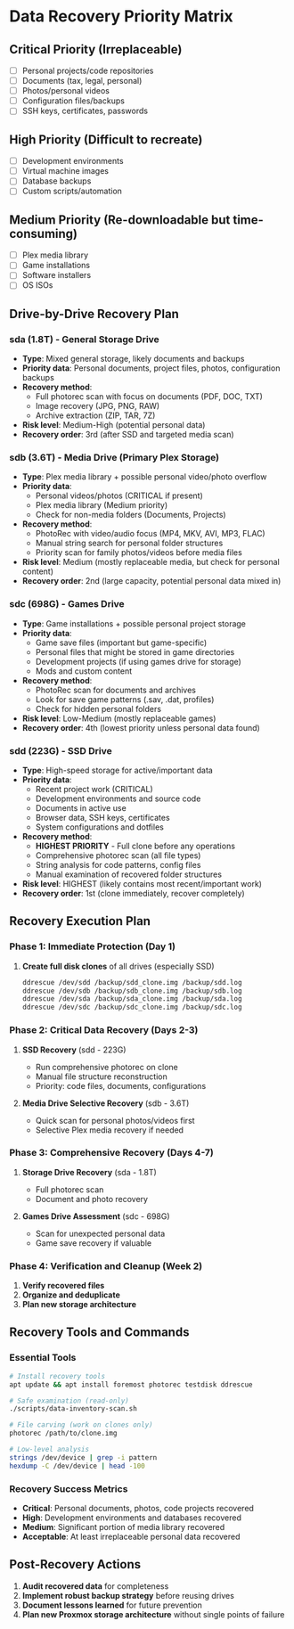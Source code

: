 # Data Recovery Priority Matrix

## Critical Priority (Irreplaceable)
- [ ] Personal projects/code repositories
- [ ] Documents (tax, legal, personal)
- [ ] Photos/personal videos
- [ ] Configuration files/backups
- [ ] SSH keys, certificates, passwords

## High Priority (Difficult to recreate)
- [ ] Development environments
- [ ] Virtual machine images
- [ ] Database backups
- [ ] Custom scripts/automation

## Medium Priority (Re-downloadable but time-consuming)
- [ ] Plex media library
- [ ] Game installations
- [ ] Software installers
- [ ] OS ISOs

## Drive-by-Drive Recovery Plan

### sda (1.8T) - General Storage Drive
- **Type**: Mixed general storage, likely documents and backups
- **Priority data**: Personal documents, project files, photos, configuration backups
- **Recovery method**: 
  - Full photorec scan with focus on documents (PDF, DOC, TXT)
  - Image recovery (JPG, PNG, RAW)
  - Archive extraction (ZIP, TAR, 7Z)
- **Risk level**: Medium-High (potential personal data)
- **Recovery order**: 3rd (after SSD and targeted media scan)

### sdb (3.6T) - Media Drive (Primary Plex Storage)
- **Type**: Plex media library + possible personal video/photo overflow
- **Priority data**: 
  - Personal videos/photos (CRITICAL if present)
  - Plex media library (Medium priority)
  - Check for non-media folders (Documents, Projects)
- **Recovery method**: 
  - PhotoRec with video/audio focus (MP4, MKV, AVI, MP3, FLAC)
  - Manual string search for personal folder structures
  - Priority scan for family photos/videos before media files
- **Risk level**: Medium (mostly replaceable media, but check for personal content)
- **Recovery order**: 2nd (large capacity, potential personal data mixed in)

### sdc (698G) - Games Drive
- **Type**: Game installations + possible personal project storage
- **Priority data**: 
  - Game save files (important but game-specific)
  - Personal files that might be stored in game directories
  - Development projects (if using games drive for storage)
  - Mods and custom content
- **Recovery method**:
  - PhotoRec scan for documents and archives
  - Look for save game patterns (.sav, .dat, profiles)
  - Check for hidden personal folders
- **Risk level**: Low-Medium (mostly replaceable games)
- **Recovery order**: 4th (lowest priority unless personal data found)

### sdd (223G) - SSD Drive  
- **Type**: High-speed storage for active/important data
- **Priority data**: 
  - Recent project work (CRITICAL)
  - Development environments and source code
  - Documents in active use
  - Browser data, SSH keys, certificates
  - System configurations and dotfiles
- **Recovery method**:
  - **HIGHEST PRIORITY** - Full clone before any operations
  - Comprehensive photorec scan (all file types)
  - String analysis for code patterns, config files
  - Manual examination of recovered folder structures
- **Risk level**: HIGHEST (likely contains most recent/important work)
- **Recovery order**: 1st (clone immediately, recover completely)

## Recovery Execution Plan

### Phase 1: Immediate Protection (Day 1)
1. **Create full disk clones** of all drives (especially SSD)
   ```bash
   ddrescue /dev/sdd /backup/sdd_clone.img /backup/sdd.log
   ddrescue /dev/sdb /backup/sdb_clone.img /backup/sdb.log
   ddrescue /dev/sda /backup/sda_clone.img /backup/sda.log
   ddrescue /dev/sdc /backup/sdc_clone.img /backup/sdc.log
   ```

### Phase 2: Critical Data Recovery (Days 2-3)
1. **SSD Recovery** (sdd - 223G)
   - Run comprehensive photorec on clone
   - Manual file structure reconstruction
   - Priority: code files, documents, configurations

2. **Media Drive Selective Recovery** (sdb - 3.6T)
   - Quick scan for personal photos/videos first
   - Selective Plex media recovery if needed

### Phase 3: Comprehensive Recovery (Days 4-7)
1. **Storage Drive Recovery** (sda - 1.8T)
   - Full photorec scan
   - Document and photo recovery
   
2. **Games Drive Assessment** (sdc - 698G)
   - Scan for unexpected personal data
   - Game save recovery if valuable

### Phase 4: Verification and Cleanup (Week 2)
1. **Verify recovered files**
2. **Organize and deduplicate**
3. **Plan new storage architecture**

## Recovery Tools and Commands

### Essential Tools
```bash
# Install recovery tools
apt update && apt install foremost photorec testdisk ddrescue

# Safe examination (read-only)
./scripts/data-inventory-scan.sh

# File carving (work on clones only)
photorec /path/to/clone.img

# Low-level analysis
strings /dev/device | grep -i pattern
hexdump -C /dev/device | head -100
```

### Recovery Success Metrics
- **Critical**: Personal documents, photos, code projects recovered
- **High**: Development environments and databases recovered  
- **Medium**: Significant portion of media library recovered
- **Acceptable**: At least irreplaceable personal data recovered

## Post-Recovery Actions
1. **Audit recovered data** for completeness
2. **Implement robust backup strategy** before reusing drives
3. **Document lessons learned** for future prevention
4. **Plan new Proxmox storage architecture** without single points of failure